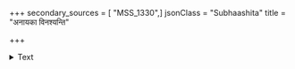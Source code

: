 +++
secondary_sources = [ "MSS_1330",]
jsonClass = "Subhaashita"
title = "अनायका विनश्यन्ति"

+++

<details><summary>Text</summary>

अनायका विनश्यन्ति नश्यन्ति बहुनायकाः।  
स्त्रीनायका विनश्यन्ति नश्यन्ति शिशुनायकाः॥
</details>
